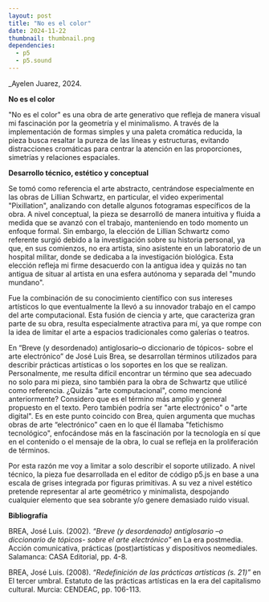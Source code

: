 ```yaml
---
layout: post
title: "No es el color"
date: 2024-11-22
thumbnail: thumbnail.png
dependencies:
  - p5
  - p5.sound
---
```


<div id="div-sketch">
  <script type="text/javascript" src="sketch.js"></script>
</div>

_Ayelen Juarez, 2024.

**No es el color**

"No es el color" es una obra de arte generativo que refleja de manera visual mi fascinación por la geometría y el minimalismo. A través de la implementación de formas simples y una paleta cromática reducida, la pieza busca resaltar la pureza de las líneas y estructuras, evitando distracciones cromáticas para centrar la atención en las proporciones, simetrías y relaciones espaciales. 

**Desarrollo técnico, estético y conceptual**

Se tomó como referencia el arte abstracto, centrándose especialmente en las obras de Lillian Schwartz, en particular, el video experimental "Pixillation", analizando con detalle algunos fotogramas específicos de la obra.
A nivel conceptual, la pieza se desarrolló de manera intuitiva y fluida a medida que se avanzó con el trabajo, manteniendo en todo momento un enfoque formal. Sin embargo, la elección de Lillian Schwartz como referente surgió debido a la investigación sobre su historia personal, ya que, en sus comienzos, no era artista, sino asistente en un laboratorio de un hospital militar, donde se dedicaba a la investigación biológica. Esta elección refleja mi firme desacuerdo con la antigua idea y quizás no tan antigua de situar al artista en una esfera autónoma y separada del "mundo mundano".

Fue la combinación de su conocimiento científico con sus intereses artísticos lo que eventualmente la llevó a su innovador trabajo en el campo del arte computacional. Esta fusión de ciencia y arte, que caracteriza gran parte de su obra, resulta especialmente atractiva para mí, ya que rompe con la idea de limitar el arte a espacios tradicionales como galerías o teatros.

En “Breve (y desordenado) antiglosario–o diccionario de tópicos- sobre el arte electrónico” de José Luis Brea, se desarrollan términos utilizados para describir prácticas artísticas o los soportes en los que se realizan. Personalmente, me resulta difícil encontrar un término que sea adecuado no solo para mi pieza, sino también para la obra de Schwartz que utilicé como referencia. ¿Quizás "arte computacional", como mencioné anteriormente? Considero que es el término más amplio y general propuesto en el texto. Pero también podría ser "arte electrónico" o "arte digital".
Es en este punto coincido con Brea, quien argumenta que muchas obras de arte “electrónico” caen en lo que él llamaba "fetichismo tecnológico", enfocándose más en la fascinación por la tecnología en sí que en el contenido o el mensaje de la obra, lo cual se refleja en la proliferación de términos.

Por esta razón me voy a limitar a solo describir el soporte utilizado. A nivel técnico, la pieza fue desarrollada en el editor de código p5.js en base a una escala de grises integrada por figuras primitivas. A su vez a nivel estético pretende representar al arte geométrico y minimalista, despojando cualquier elemento que sea sobrante y/o genere demasiado ruido visual. 


**Bibliografía**

BREA, José Luis. (2002). _“Breve (y desordenado) antiglosario –o diccionario de tópicos- sobre el arte electrónico”_ en La era postmedia. Acción comunicativa, prácticas (post)artísticas y dispositivos neomediales. Salamanca: CASA Editorial, pp. 4-8.

BREA, José Luis. (2008). _“Redefinición de las prácticas artísticas (s. 21)”_ en El tercer umbral. Estatuto de las prácticas artísticas en la era del capitalismo cultural. Murcia: CENDEAC, pp. 106-113. 
